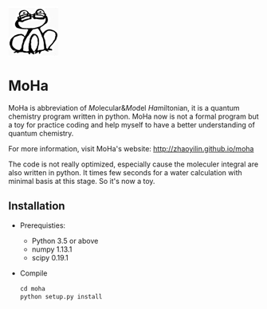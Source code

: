 <div align="left">
  <img src="https://github.com/ZhaoYilin/moha/blob/master/sphinx/pictures/moha.png"
       height="100px"/>
</div>


MoHa
==================================

MoHa is abbreviation of *Mo*lecular&*Mo*del *Ha*miltonian, it is a quantum chemistry program written in python. MoHa now is
not a formal program but a toy for practice coding and help myself to have a better understanding of quantum chemistry.

For more information, visit MoHa's website: http://zhaoyilin.github.io/moha

The code is not really optimized, especially cause the moleculer integral are also written in python. It times few seconds for a water calculation with minimal basis at this stage. So it's now a toy. 


Installation
------------

* Prerequisties:

  - Python 3.5 or above
  - numpy 1.13.1 
  - scipy 0.19.1  

* Compile

      cd moha
      python setup.py install
  
  
  
